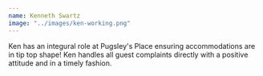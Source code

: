 ```yaml
---
name: Kenneth Swartz
image: "../images/ken-working.png"
---
```


Ken has an integural role at Pugsley's Place ensuring accommodations are in tip top shape!
Ken handles all guest complaints directly with a positive attitude and in a timely fashion.
